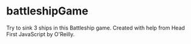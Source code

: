 # battleshipGame
Try to sink 3 ships in this Battleship game.
Created with help from Head First JavaScript by O'Reilly.

